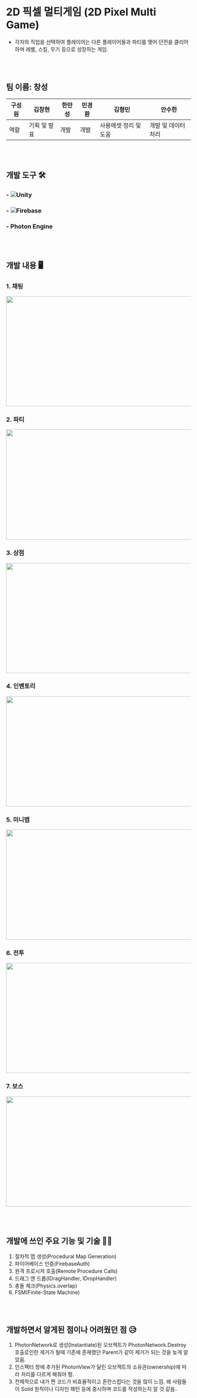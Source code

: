 # 2D 픽셀 멀티게임 (2D Pixel Multi Game)
- 각자의 직업을 선택하여 플레이어는 다른 플레이어들과 파티를 맺어 던전을 클리어하며 레벨, 스킬, 무기 등으로 성장하는 게임.

<br><br>

## 팀 이름: 창성
|구성원|김창현|한만성|민경환|김형민|안수한|
|------|-----|------|------|------|------|
|역할|기획 및 발표|개발|개발|사용에셋 정리 및 도움|개발 및 데이터처리|

<br><br>

## 개발 도구 🛠️
### - ![Unity](https://img.shields.io/badge/unity-%23000000.svg?style=for-the-badge&logo=unity&logoColor=white) 
### - ![Firebase](https://img.shields.io/badge/firebase-a08021?style=for-the-badge&logo=firebase&logoColor=ffcd34)
### - Photon Engine

<br><br>

## 개발 내용 🖥️
### 1. 채팅
<img src="https://github.com/akstjd31/2D_PixelRPG/assets/18045821/e76efd71-d2c4-4c6a-9fb7-9c96f9d50b04.png" width="600px" height="300px"><br>

### 2. 파티
<img src="https://github.com/akstjd31/2D_PixelRPG/assets/18045821/0eb9d052-40dc-4f81-babd-b9c22a6101ee.png" width="600px" height="300px"><br>

### 3. 상점
<img src="https://github.com/akstjd31/2D_PixelRPG/assets/18045821/310bedda-0d47-481a-aeeb-15b2a4b0e8ba.png" width="600px" height="300px"><br>

### 4. 인벤토리
<img src="https://github.com/akstjd31/2D_PixelRPG/assets/18045821/1b09f15f-01f7-498f-ae52-466287d4736f.png" width="600px" height="300px"><br>

### 5. 미니맵
<img src="https://github.com/akstjd31/2D_PixelRPG/assets/18045821/8b028ecd-ebc3-4234-8139-56ba79abfafc.png" width="600px" height="300px"><br>

### 6. 전투
<img src="https://github.com/akstjd31/2D_PixelRPG/assets/18045821/baf53c9e-537b-46dc-9fee-7b8a3744c362.png" width="600px" height="300px"><br>

### 7. 보스
<img src="https://github.com/akstjd31/2D_PixelRPG/assets/18045821/545da7c6-9a12-4c91-9317-ce5fbfeab7d6.png" width="600px" height="300px"><br>

<br><br>

## 개발에 쓰인 주요 기능 및 기술 📖✅
1. 절차적 맵 생성(Procedural Map Generation)
2. 파이어베이스 인증(FirebaseAuth)
3. 원격 프로시저 호출(Remote Procedure Calls)
4. 드래그 앤 드롭(IDragHandler, IDropHandler)
5. 충돌 체크(Physics.overlap)
6. FSM(Finite-State Machine)

<br><br>

## 개발하면서 알게된 점이나 어려웠던 점 😥
1. PhotonNetwork로 생성(Instantiate)된 오브젝트가 PhotonNetwork.Destroy 호출로인한 제거가 될때 기존에 존재했던 Parent가 같이 제거가 되는 것을 늦게 알았음.
2. 인스펙터 창에 추가된 PhotonView가 달린 오브젝트의 소유권(ownership)에 따라 처리를 다르게 해줘야 함.
3. 전체적으로 내가 짠 코드가 비효율적이고 혼란스럽다는 것을 많이 느낌. 왜 사람들이 Solid 원칙이나 디자인 패턴 등에 중시하며 코드를 작성하는지 알 것 같음..


